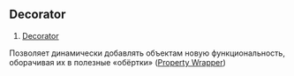 ## Decorator

1. [Decorator](https://daddycoding.com/2023/03/20/decorator/)

Позволяет динамически добавлять объектам новую функциональность, оборачивая их в полезные «обёртки» ([Property Wrapper](/Frameworks/SwiftUI/PropertyWrapper/PropertyWrapper.md))
